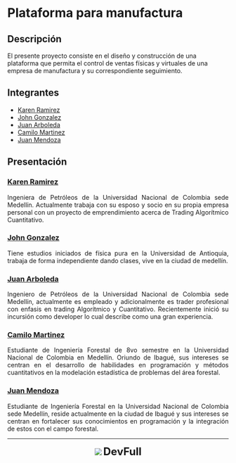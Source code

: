 # Plataforma para manufactura

## Descripción

El presente proyecto consiste en el diseño y construcción de una plataforma que permita el control de ventas físicas y virtuales de una empresa de manufactura y su correspondiente seguimiento.

##  Integrantes

- [Karen Ramirez](#karen-ramirez)
- [John Gonzalez](#john-gonzalez)
- [Juan Arboleda](#juan-arboleda) 
- [Camilo Martinez](#camilo-martinez)
- [Juan Mendoza](#juan-mendoza)

## Presentación  

### [Karen Ramirez](https://github.com/KarenDamore)

<p align="justify">
Ingeniera de Petróleos de la Universidad Nacional de Colombia sede Medellín. Actualmente trabaja con su esposo y socio en su propia empresa personal con un proyecto de emprendimiento acerca de Trading Algorítmico Cuantitativo.
</p>

### [John Gonzalez](https://github.com/Jchoco)

<p align="justify">
Tiene estudios iniciados de física pura en la Universidad de Antioquia, trabaja de forma independiente dando clases, vive en la ciudad de medellín.
</p>

### [Juan Arboleda](https://github.com/JuanFA94)

<p align="justify">
Ingeniero de Petróleos de la Universidad Nacional de Colombia sede Medellín, actualmente es empleado y adicionalmente es trader profesional con enfasis en trading Algorítmico y Cuantitativo. Recientemente inició su incursión como developer lo cual describe como una gran experiencia.
</p>

### [Camilo Martinez](https://github.com/camilomartinezfo)

<p align="justify">
Estudiante de Ingeniería Forestal de 8vo semestre en la Universidad Nacional de Colombia en Medellín. Oriundo de Ibagué, sus intereses se centran en el desarrollo de habilidades en programación y métodos cuantitativos en la modelación estadística de problemas del área forestal. 
</p>

### [Juan Mendoza](https://github.com/jsmendozap)

<p align="justify">
Estudiante de Ingeniería Forestal en la Universidad Nacional de Colombia sede Medellín, reside actualmente en la ciudad de Ibagué y sus intereses se centran en fortalecer sus conocimientos en programación y la integración de estos con el campo forestal. 
</p>

***
<p align = "center"> <img src="Icons/48px_code_icon.png"> <td valign= "center"> <font size="5"> <b>DevFull</b> </font> </td> </p>
